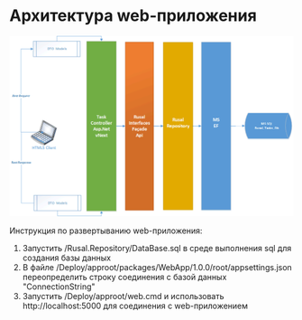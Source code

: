 # Архитектура web-приложения

<img border="0" src="https://github.com/vadimdementey/rusal/blob/master/Architecture.gif">


Инструкция по развертыванию web-приложения:

1) Запустить  /Rusal.Repository/DataBase.sql в среде выполнения sql для создания базы данных<br/>
2) В файле /Deploy/approot/packages/WebApp/1.0.0/root/appsettings.json переопределить строку соединения с базой данных "ConnectionString"<br/>
3) Запустить /Deploy/approot/web.cmd и использовать http://localhost:5000 для соединения с web-приложением 
